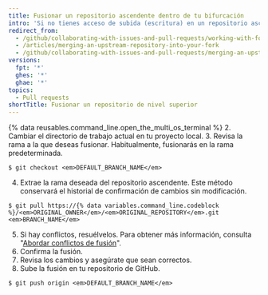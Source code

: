 ```yaml
---
title: Fusionar un repositorio ascendente dentro de tu bifurcación
intro: 'Si no tienes acceso de subida (escritura) en un repositorio ascendente, entonces puedes extraer confirmaciones de cambios de ese repositorio dentro tu propia bifurcación.'
redirect_from:
  - /github/collaborating-with-issues-and-pull-requests/working-with-forks/merging-an-upstream-repository-into-your-fork
  - /articles/merging-an-upstream-repository-into-your-fork
  - /github/collaborating-with-issues-and-pull-requests/merging-an-upstream-repository-into-your-fork
versions:
  fpt: '*'
  ghes: '*'
  ghae: '*'
topics:
  - Pull requests
shortTitle: Fusionar un repositorio de nivel superior
---
```


{% data reusables.command_line.open_the_multi_os_terminal %}
2. Cambiar el directorio de trabajo actual en tu proyecto local.
3. Revisa la rama a la que deseas fusionar. Habitualmente, fusionarás en la rama predeterminada.
  ```shell
  $ git checkout <em>DEFAULT_BRANCH_NAME</em>
  ```
4. Extrae la rama deseada del repositorio ascendente. Este método conservará el historial de confirmación de cambios sin modificación.
  ```shell
  $ git pull https://{% data variables.command_line.codeblock %}/<em>ORIGINAL_OWNER</em>/<em>ORIGINAL_REPOSITORY</em>.git <em>BRANCH_NAME</em>
  ```
5. Si hay conflictos, resuélvelos. Para obtener más información, consulta "[Abordar conflictos de fusión](/articles/addressing-merge-conflicts)".
6. Confirma la fusión.
7. Revisa los cambios y asegúrate que sean correctos.
8. Sube la fusión en tu repositorio de GitHub.
  ```shell
  $ git push origin <em>DEFAULT_BRANCH_NAME</em>
  ```
